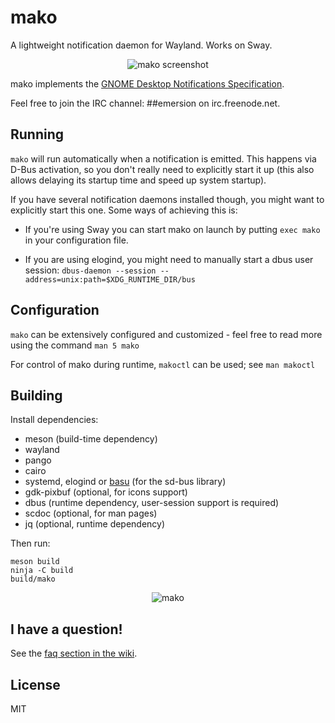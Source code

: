 # mako

A lightweight notification daemon for Wayland. Works on Sway.

<p align="center">
  <img src="https://sr.ht/meoc.png" alt="mako screenshot">
</p>

mako implements the [GNOME Desktop Notifications Specification][gnome-draft].

Feel free to join the IRC channel: ##emersion on irc.freenode.net.

## Running


`mako` will run automatically when a notification is emitted. This happens via
D-Bus activation, so you don't really need to explicitly start it up (this also
allows delaying its startup time and speed up system startup).

If you have several notification daemons installed though, you might want to
explicitly start this one. Some ways of achieving this is:

- If you're using Sway you can start mako on launch by putting `exec mako` in
  your configuration file.

- If you are using elogind, you might need to manually start a dbus user
  session: `dbus-daemon --session --address=unix:path=$XDG_RUNTIME_DIR/bus`

## Configuration

`mako` can be extensively configured and customized - feel free to read more
using the command `man 5 mako`

For control of mako during runtime, `makoctl` can be used; see `man makoctl`

## Building

Install dependencies:

* meson (build-time dependency)
* wayland
* pango
* cairo
* systemd, elogind or [basu] (for the sd-bus library)
* gdk-pixbuf (optional, for icons support)
* dbus (runtime dependency, user-session support is required)
* scdoc (optional, for man pages)
* jq (optional, runtime dependency)

Then run:

```shell
meson build
ninja -C build
build/mako
```

<p align="center">
  <img src="https://sr.ht/frOL.jpg" alt="mako">
</p>

## I have a question!

See the [faq section in the wiki](https://github.com/emersion/mako/wiki/Frequently-asked-questions).

## License

MIT

[gnome-draft]: https://developer.gnome.org/notification-spec/
[basu]: https://github.com/emersion/basu
